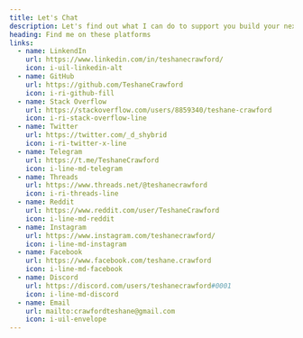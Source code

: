 ```yaml
---
title: Let's Chat
description: Let's find out what I can do to support you build your next big project. Feel free to reach out to me on any of the platforms below, send me an email, or book a call with me.
heading: Find me on these platforms
links:
  - name: LinkendIn
    url: https://www.linkedin.com/in/teshanecrawford/
    icon: i-uil-linkedin-alt
  - name: GitHub
    url: https://github.com/TeshaneCrawford
    icon: i-ri-github-fill
  - name: Stack Overflow
    url: https://stackoverflow.com/users/8859340/teshane-crawford
    icon: i-ri-stack-overflow-line
  - name: Twitter
    url: https://twitter.com/_d_shybrid
    icon: i-ri-twitter-x-line
  - name: Telegram
    url: https://t.me/TeshaneCrawford
    icon: i-line-md-telegram
  - name: Threads
    url: https://www.threads.net/@teshanecrawford
    icon: i-ri-threads-line
  - name: Reddit
    url: https://www.reddit.com/user/TeshaneCrawford
    icon: i-line-md-reddit
  - name: Instagram
    url: https://www.instagram.com/teshanecrawford/
    icon: i-line-md-instagram
  - name: Facebook
    url: https://www.facebook.com/teshane.crawford
    icon: i-line-md-facebook
  - name: Discord
    url: https://discord.com/users/teshanecrawford#0001
    icon: i-line-md-discord
  - name: Email
    url: mailto:crawfordteshane@gmail.com
    icon: i-uil-envelope
---
```

